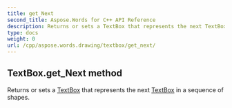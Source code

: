 ```yaml
---
title: get_Next
second_title: Aspose.Words for C++ API Reference
description: Returns or sets a TextBox that represents the next TextBox in a sequence of shapes. 
type: docs
weight: 0
url: /cpp/aspose.words.drawing/textbox/get_next/
---
```

## TextBox.get_Next method


Returns or sets a [TextBox](./) that represents the next [TextBox](./) in a sequence of shapes.

